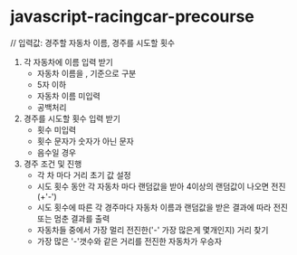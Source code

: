 # javascript-racingcar-precourse

// 입력값: 경주할 자동차 이름, 경주를 시도할 횟수

1. 각 자동차에 이름 입력 받기
   -  자동차 이름을 , 기준으로 구분
   -  5자 이하
   -  자동차 이름 미입력
   -  공백처리
2. 경주를 시도할 횟수 입력 받기
   -  횟수 미입력
   -  횟수 문자가 숫자가 아닌 문자
   -  음수일 경우
3. 경주 조건 및 진행
   -  각 차 마다 거리 초기 값 설정
   -  시도 횟수 동안 각 자동차 마다 랜덤값을 받아 4이상의 랜덤값이 나오면 전진(+'-')
   -  시도 횟수에 따른 각 경주마다 자동차 이름과 랜덤값을 받은 결과에 따라 전진 또는 멈춘 결과를 출력
   -  자동차들 중에서 가장 멀리 전진한('-' 가장 많은게 몇개인지) 거리 찾기
   -  가장 많은 '-'갯수와 같은 거리를 전진한 자동차가 우승자
